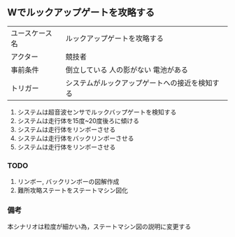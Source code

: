 ## Wでルックアップゲートを攻略する

|  |  |
|--|--|
| ユースケース名 | ルックアップゲートを攻略する |
| アクター | 競技者 |
| 事前条件 | 倒立している 人の影がない 電池がある |
| トリガー | システムがルックアップゲートへの接近を検知する |

1. システムは超音波センサでルックバップゲートを検知する
2. システムは走行体を15度~20度後ろに傾ける
3. システムは走行体をリンボーさせる
4. システムは走行体をバックリンボーさせる
5. システムは走行体をリンボーさせる


### TODO

1. リンボー, バックリンボーの図解作成
2. 難所攻略ステートをステートマシン図化

### 備考

本シナリオは粒度が細かい為，ステートマシン図の説明に変更する
